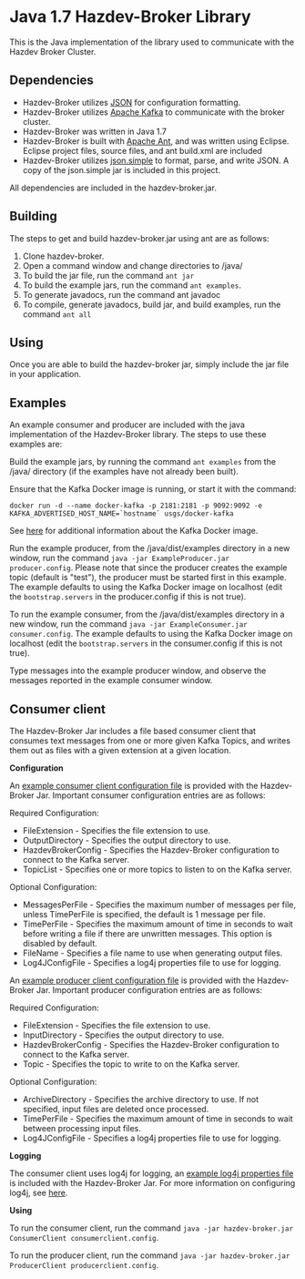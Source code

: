 # Java 1.7 Hazdev-Broker Library

This is the Java implementation of the library used to communicate with the
Hazdev Broker Cluster.

Dependencies
------
* Hazdev-Broker utilizes [JSON](www.json.org) for configuration formatting.
* Hazdev-Broker utilizes [Apache Kafka](http://kafka.apache.org/) to
communicate with the broker cluster.
* Hazdev-Broker was written in Java 1.7
* Hazdev-Broker is built with [Apache Ant](http://ant.apache.org/), and was
written using Eclipse.  Eclipse project files, source files, and ant build.xml
are included
* Hazdev-Broker utilizes [json.simple](http://code.google.com/p/json-simple/) to
format, parse, and write JSON.  A copy of the json.simple jar is included in
this project.

All dependencies are included in the hazdev-broker.jar.

Building
------
The steps to get and build hazdev-broker.jar using ant are as follows:
1. Clone hazdev-broker.
2. Open a command window and change directories to /java/
3. To build the jar file, run the command `ant jar`
4. To build the example jars, run the command `ant examples`.
5. To generate javadocs, run the command ant javadoc
6. To compile, generate javadocs, build jar, and build examples, run the command
`ant all`

Using
-----
Once you are able to build the hazdev-broker jar, simply include the jar file in
your application.

Examples
-----
An example consumer and producer are included with the java implementation of
the Hazdev-Broker library.  The steps to use these examples are:

Build the example jars, by running the command `ant examples` from the /java/
directory (if the examples have not already been built).

Ensure that the Kafka Docker image is running, or start it with the command:
```
docker run -d --name docker-kafka -p 2181:2181 -p 9092:9092 -e KAFKA_ADVERTISED_HOST_NAME=`hostname` usgs/docker-kafka
```

See [here](../README.md) for additional information about the Kafka Docker image.

Run the example producer, from the /java/dist/examples directory in a new
window, run the command `java -jar ExampleProducer.jar producer.config`.  Please
note that since the producer creates the example topic (default is "test"), the
producer must be started first in this example.  The example defaults to using
the Kafka Docker image on localhost (edit the `bootstrap.servers` in  the
producer.config if this is not true).

To run the example consumer, from the /java/dist/examples directory in a new
window, run the command `java -jar ExampleConsumer.jar consumer.config`. The
example defaults to using the Kafka Docker image on localhost (edit the
`bootstrap.servers` in  the consumer.config if this is not true).

Type messages into the example producer window, and observe the messages reported
in the example consumer window.

Consumer client
-----

The Hazdev-Broker Jar includes a file based consumer client that consumes text
messages from one or more given Kafka Topics, and writes them out as files with
a given extension at a given location.

**Configuration**

An [example consumer client configuration file](config/consumerclient/consumerclient.config)
is provided with the Hazdev-Broker Jar.  Important consumer configuration
entries are as follows:

Required Configuration:
* FileExtension - Specifies the file extension to use.
* OutputDirectory - Specifies the output directory to use.
* HazdevBrokerConfig - Specifies the Hazdev-Broker configuration to connect to
the Kafka server.
* TopicList - Specifies one or more topics to listen to on the Kafka server.

Optional Configuration:
* MessagesPerFile - Specifies the maximum number of messages per file, unless
TimePerFile is specified, the default is 1 message per file.
* TimePerFile - Specifies the maximum amount of time in seconds to wait before
writing a file if there are unwritten messages. This option is disabled by
default.
* FileName - Specifies a file name to use when generating output files.
* Log4JConfigFile - Specifies a log4j properties file to use for logging.

An [example producer client configuration file](config/producerclient/producerclient.config)
is provided with the Hazdev-Broker Jar.  Important producer configuration
entries are as follows:

Required Configuration:
* FileExtension - Specifies the file extension to use.
* InputDirectory - Specifies the output directory to use.
* HazdevBrokerConfig - Specifies the Hazdev-Broker configuration to connect to
the Kafka server.
* Topic - Specifies the topic to write to on the Kafka server.

Optional Configuration:
* ArchiveDirectory - Specifies the archive directory to use. If not specified,
input files are deleted once processed.
* TimePerFile - Specifies the maximum amount of time in seconds to wait between
processing input files.
* Log4JConfigFile - Specifies a log4j properties file to use for logging.

**Logging**

The consumer client uses log4j for logging, an [example log4j properties file](config/consumerclient/consumerclient.log4j.properties)
is included with the Hazdev-Broker Jar.  For more information on configuring
log4j, see [here](http://logging.apache.org/log4j/1.2/manual.html).

**Using**

To run the consumer client, run the command `java -jar hazdev-broker.jar ConsumerClient consumerclient.config`.

To run the producer client, run the command `java -jar hazdev-broker.jar ProducerClient producerclient.config`.
